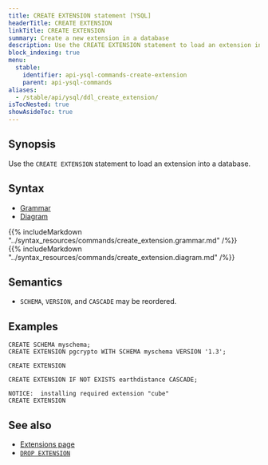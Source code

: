 ```yaml
---
title: CREATE EXTENSION statement [YSQL]
headerTitle: CREATE EXTENSION
linkTitle: CREATE EXTENSION
summary: Create a new extension in a database
description: Use the CREATE EXTENSION statement to load an extension into a database.
block_indexing: true
menu:
  stable:
    identifier: api-ysql-commands-create-extension
    parent: api-ysql-commands
aliases:
  - /stable/api/ysql/ddl_create_extension/
isTocNested: true
showAsideToc: true
---
```


## Synopsis

Use the `CREATE EXTENSION` statement to load an extension into a database.

## Syntax

<ul class="nav nav-tabs nav-tabs-yb">
  <li >
    <a href="#grammar" class="nav-link active" id="grammar-tab" data-toggle="tab" role="tab" aria-controls="grammar" aria-selected="true">
      <i class="fas fa-file-alt" aria-hidden="true"></i>
      Grammar
    </a>
  </li>
  <li>
    <a href="#diagram" class="nav-link" id="diagram-tab" data-toggle="tab" role="tab" aria-controls="diagram" aria-selected="false">
      <i class="fas fa-project-diagram" aria-hidden="true"></i>
      Diagram
    </a>
  </li>
</ul>

<div class="tab-content">
  <div id="grammar" class="tab-pane fade show active" role="tabpanel" aria-labelledby="grammar-tab">
    {{% includeMarkdown "../syntax_resources/commands/create_extension.grammar.md" /%}}
  </div>
  <div id="diagram" class="tab-pane fade" role="tabpanel" aria-labelledby="diagram-tab">
    {{% includeMarkdown "../syntax_resources/commands/create_extension.diagram.md" /%}}
  </div>
</div>

## Semantics

- `SCHEMA`, `VERSION`, and `CASCADE` may be reordered.

## Examples

```plpgsql
CREATE SCHEMA myschema;
CREATE EXTENSION pgcrypto WITH SCHEMA myschema VERSION '1.3';
```

```
CREATE EXTENSION
```

```plpgsql
CREATE EXTENSION IF NOT EXISTS earthdistance CASCADE;
```

```
NOTICE:  installing required extension "cube"
CREATE EXTENSION
```

## See also

- [Extensions page](../../extensions)
- [`DROP EXTENSION`](../ddl_drop_extension)
